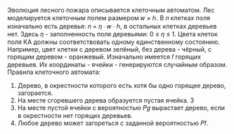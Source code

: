 Эволюция лесного пожара описывается клеточным автоматом.
Лес моделируется клеточным полем размером 𝑤 × ℎ. В 𝑛 клетках поля 
изначально есть деревья: 𝑛 = 𝜂 ∙ 𝑤 ∙ ℎ, в остальных клетках деревьев нет. Здесь 𝜂 -
заполненность поля деревьями: 0 ≤ 𝜂 ≤ 1.
Цвета клеток поля КА должны соответствовать одному единственному 
состоянию. Например, цвет клетки с деревом зелёный, без дерева - чёрный, с горящим 
деревом - оранжевый.
Изначально имеется 𝑓 горящих деревьев. Их координаты - ячейки - генерируются 
случайным образом.
Правила клеточного автомата:
1. Дерево, в окрестности которого есть хотя бы одно горящее дерево, 
загорается.
2. На месте сгоревшего дерева образуется пустая ячейка.
3
3. На месте пустой ячейки с вероятностью 𝑃𝑔 вырастает дерево, если в 
окрестности нет горящих деревьев.
4. Любое дерево может загореться с заданной вероятностью 𝑃𝑓.
